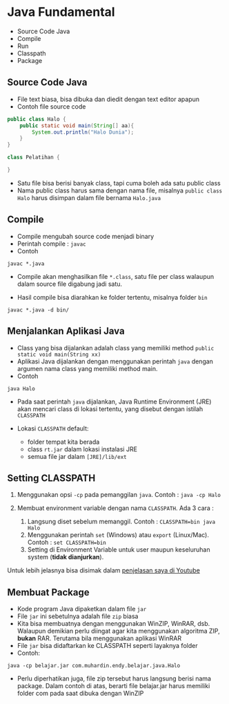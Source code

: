 # Java Fundamental #

* Source Code Java
* Compile
* Run
* Classpath
* Package

## Source Code Java ##

* File text biasa, bisa dibuka dan diedit dengan text editor apapun
* Contoh file source code

```java
public class Halo {
    public static void main(String[] aa){
        System.out.println("Halo Dunia");
    }
}

class Pelatihan {

}
```

* Satu file bisa berisi banyak class, tapi cuma boleh ada satu public class
* Nama public class harus sama dengan nama file, misalnya `public class Halo` harus disimpan dalam file bernama `Halo.java`

## Compile ##

* Compile mengubah source code menjadi binary
* Perintah compile : `javac`
* Contoh

```
javac *.java
```

* Compile akan menghasilkan file `*.class`, satu file per class walaupun dalam source file digabung jadi satu.

* Hasil compile bisa diarahkan ke folder tertentu, misalnya folder `bin`

```
javac *.java -d bin/
```

## Menjalankan Aplikasi Java ##

* Class yang bisa dijalankan adalah class yang memiliki method `public static void main(String xx)`
* Aplikasi Java dijalankan dengan menggunakan perintah `java` dengan argumen nama class yang memiliki method main.
* Contoh

```
java Halo
```

* Pada saat perintah `java` dijalankan, Java Runtime Environment (JRE) akan mencari class di lokasi tertentu, yang disebut dengan istilah `CLASSPATH`

* Lokasi `CLASSPATH` default:

    * folder tempat kita berada
    * class `rt.jar` dalam lokasi instalasi JRE
    * semua file jar dalam `[JRE]/lib/ext`

## Setting CLASSPATH ##

1. Menggunakan opsi `-cp` pada pemanggilan `java`. Contoh : `java -cp Halo`
2. Membuat environment variable dengan nama `CLASSPATH`. Ada 3 cara :

    1. Langsung diset sebelum memanggil. Contoh : `CLASSPATH=bin java Halo`
    2. Menggunakan perintah `set` (Windows) atau `export` (Linux/Mac). Contoh : `set CLASSPATH=bin`
    3. Setting di Environment Variable untuk user maupun keseluruhan system (**tidak dianjurkan**).

Untuk lebih jelasnya bisa disimak dalam [penjelasan saya di Youtube](https://www.youtube.com/watch?v=A3sM9ePaBvw)

## Membuat Package ##

* Kode program Java dipaketkan dalam file `jar`
* File `jar` ini sebetulnya adalah file `zip` biasa
* Kita bisa membuatnya dengan menggunakan WinZIP, WinRAR, dsb. Walaupun demikian perlu diingat agar kita menggunakan algoritma ZIP, **bukan** RAR. Terutama bila menggunakan aplikasi WinRAR
* File `jar` bisa didaftarkan ke CLASSPATH seperti layaknya folder
* Contoh:

```
java -cp belajar.jar com.muhardin.endy.belajar.java.Halo
```

* Perlu diperhatikan juga, file zip tersebut harus langsung berisi nama package. Dalam contoh di atas, berarti file belajar.jar harus memiliki folder com pada saat dibuka dengan WinZIP 